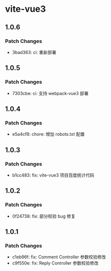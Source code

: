 # vite-vue3

## 1.0.6

### Patch Changes

-   3bad363: ci: 重新部署

## 1.0.5

### Patch Changes

-   7303cbe: ci: 支持 webpack-vue3 部署

## 1.0.4

### Patch Changes

-   e5a4cf8: chore: 增加 robots.txt 配置

## 1.0.3

### Patch Changes

-   b1cc483: fix: vite-vue3 项目百度统计代码

## 1.0.2

### Patch Changes

-   0f24738: fix: 部分校验 bug 修复

## 1.0.1

### Patch Changes

-   c1eb96f: fix: Comment Controller 参数校验修改
-   c9f550e: fix: Reply Controller 参数校验修改
